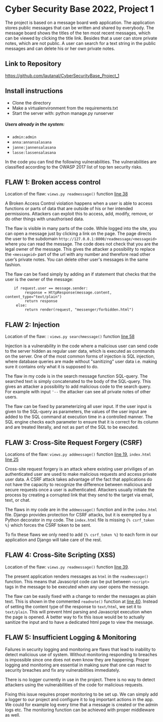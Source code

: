 # Cyber Security Base 2022, Project 1

The project is based on a message board web application.  The application stores public messages that can be written and shared by everybody. The message board shows the titles of the ten most recent messages, which can be viewed by clicking the title link.  Besides that a user can store private notes, which are not public.  A user can search for a text string in the public messages and can delete his or her own private notes.  

## Link to Repository
https://github.com/lautanal/CyberSecurityBase_Project_1

## Install instructions
- Clone the directory
- Make a virtualenvironment from the requirements.txt
- Start the server with: python manage.py runserver

##### Users already in the system:  
- `admin:admin`
- `anna:annansalasana`
- `janne:jannensalasana`
- `lasse:lassensalasana`

In the code you can find the following vulnerabilities.  The vulnerabilities are classified according to the OWASP 2017 list of top ten security risks.

## FLAW 1: Broken access control
Location of the flaw: `views.py readmessage()` function [line 38](https://github.com/lautanal/CyberSecurityBase_Project_1/blob/main/messenger/views.py#L38)

A Broken Access Control violation happens when a user is able to access functions or parts of data that are outside of his or her intended permissions.  Attackers can exploit this to access, add, modify, remove, or do other things with unauthorised data.

The flaw is visible in many parts of the code.  While logged into the site, you can open a message just by clicking a link on the page. The page directs the user to the subdomain `http://127.0.0.1:8000/readmessage/<messageid>` where you can read the message. The code does not check that you are the legal owner of the message.  This gives the attacker a possibility to replace the `<messageid>` part of the url with any number and therefore read other user’s private notes.  You can delete other user's messages in the same fashion.

The flaw can be fixed simply by adding an if statement that checks that the user is the owner of the message:
```
    if request.user == message.sender:
         response = HttpResponse(message.content, content_type="text/plain")
         return response
     else:
         return render(request, "messenger/forbidden.html")
```

## FLAW 2: Injection
Location of the flaw: : `views.py searchmessage()` function [line 58](https://github.com/lautanal/CyberSecurityBase_Project_1/blob/main/messenger/views.py#L58)

Injection is a vulnerability in the code where a malicious user can send code to the server hidden as regular user data, which is executed as commands on the server. One of the most common forms of injection is SQL injection, where database queries are made without "sanitizing" user data i.e. making sure it contains only what it is supposed to do.

The flaw in my code is in the search message function SQL-query.  The searched text is simply concatenated to the body of the SQL-query.  This gives an attacker a possibility to add malicious code to the search query.  For example with input `'--` the attacker can see all private notes of other users.

The flaw can be fixed by parameterizing all user input.  If the user input is given to the SQL-query as parameters, the values of the user input are added to the SQL command at execution time in a controlled manner.  The SQL engine checks each parameter to ensure that it is correct for its column and are treated literally, and not as part of the SQL to be executed.


## FLAW 3: Cross-Site Request Forgery (CSRF)

Locations of the flaw: `views.py addmessage()` function [line 19](https://github.com/lautanal/CyberSecurityBase_Project_1/blob/main/messenger/views.py#L19), 
    `index.html` [line 25](https://github.com/lautanal/CyberSecurityBase_Project_1/blob/main/messenger/templates/messenger/index.html#L25)

Cross-site request forgery is an attack where existing user priviliges of an authenticated user are used to make malicious requests and access private user data. A CSRF attack takes advantage of the fact that applications do not have the capacity to recognize the difference between malicious and secure requests once a user is authenticated. Attackers usually initiate the process by creating a corrupted link that they send to the target via email, text, or chat.

The flaws in my code are in the `addmessage()` function and in the `index.html` file.  Django provides protection for CSRF attacks, but it is exempted by a Python decorator in my code.  The `index.html` file is missing `{% csrf_token %}` which forces the CSRF token to be sent.
    
To fix these flaws we only need to add `{% csrf_token %}` to each form in our application and Django will take care of the rest.



## FLAW 4: Cross-Site Scripting (XSS)
Location of the flaw: `views.py readmessage()` function [line 39](https://github.com/lautanal/CyberSecurityBase_Project_1/blob/main/messenger/views.py#L39).

The present application renders messages as `html` in the `readmessage()` function. This means that Javascript code can be put between `<script>` tags in the message to be executed when any user opens the message.

The flaw can be easily fixed with a change to render the messages as plain text. This is shown in the commented `readnote()` function at [line 40](https://github.com/lautanal/CyberSecurityBase_Project_1/blob/main/messenger/views.py#L40). Instead of setting the content type of the response to `text/html`, we set it to `text/plain`. This will prevent html parsing and Javascript execution when the page is opened. A better way to fix this issue would be to actually sanitize the input and to have a dedicated html page to view the message.



## FLAW 5: Insufficient Logging & Monitoring

Failures in security logging and monitoring are flaws that lead to inability to detect malicious use of system. Without monitoring responding to breaches is impossible since one does not even know they are happening. Proper logging and monitoring are essential in making sure that one can react to security breaches and fix any vulnerabilities immediately.

There is no logger currently in use in the project.  There is no way to detect attackers using the vulnerabilities of the code for malicious requests.

Fixing this issue requires proper monitoring to be set up.  We can simply add a logger to our project and configure it to log important actions in the app. We could for example log every time that a message is created or the admin logs etc. The monitoring function can be achieved with proper middleware as well.  
